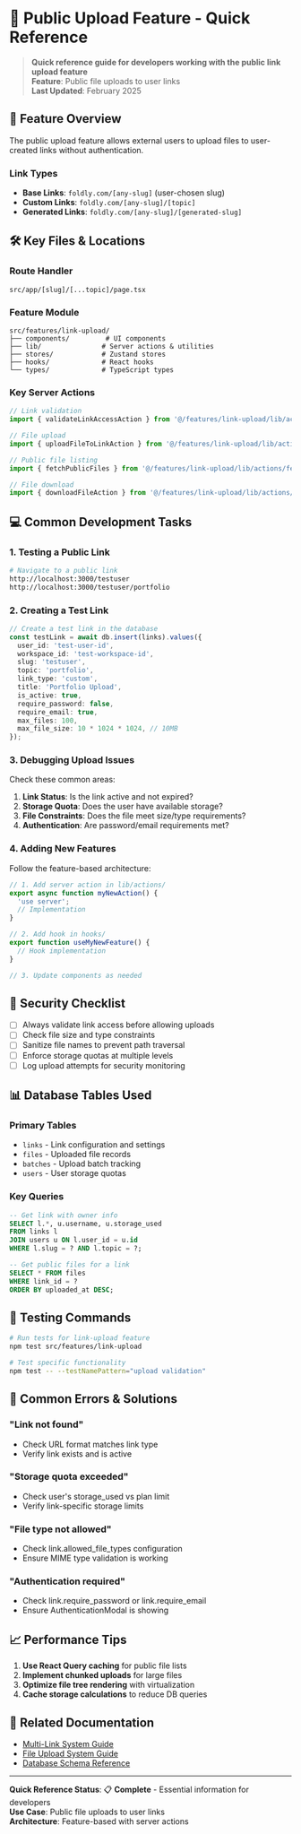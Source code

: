 # 🚀 Public Upload Feature - Quick Reference

> **Quick reference guide for developers working with the public link upload feature**  
> **Feature**: Public file uploads to user links  
> **Last Updated**: February 2025

## 📍 **Feature Overview**

The public upload feature allows external users to upload files to user-created links without authentication. 

### **Link Types**
- **Base Links**: `foldly.com/[any-slug]` (user-chosen slug)
- **Custom Links**: `foldly.com/[any-slug]/[topic]`
- **Generated Links**: `foldly.com/[any-slug]/[generated-slug]`

## 🛠️ **Key Files & Locations**

### **Route Handler**
```
src/app/[slug]/[...topic]/page.tsx
```

### **Feature Module**
```
src/features/link-upload/
├── components/         # UI components
├── lib/               # Server actions & utilities
├── stores/            # Zustand stores
├── hooks/             # React hooks
└── types/             # TypeScript types
```

### **Key Server Actions**
```typescript
// Link validation
import { validateLinkAccessAction } from '@/features/link-upload/lib/actions/validate-link-access';

// File upload
import { uploadFileToLinkAction } from '@/features/link-upload/lib/actions/upload-to-link';

// Public file listing
import { fetchPublicFiles } from '@/features/link-upload/lib/actions/fetch-public-files';

// File download
import { downloadFileAction } from '@/features/link-upload/lib/actions/download-file';
```

## 💻 **Common Development Tasks**

### **1. Testing a Public Link**
```bash
# Navigate to a public link
http://localhost:3000/testuser
http://localhost:3000/testuser/portfolio
```

### **2. Creating a Test Link**
```typescript
// Create a test link in the database
const testLink = await db.insert(links).values({
  user_id: 'test-user-id',
  workspace_id: 'test-workspace-id',
  slug: 'testuser',
  topic: 'portfolio',
  link_type: 'custom',
  title: 'Portfolio Upload',
  is_active: true,
  require_password: false,
  require_email: true,
  max_files: 100,
  max_file_size: 10 * 1024 * 1024, // 10MB
});
```

### **3. Debugging Upload Issues**

Check these common areas:
1. **Link Status**: Is the link active and not expired?
2. **Storage Quota**: Does the user have available storage?
3. **File Constraints**: Does the file meet size/type requirements?
4. **Authentication**: Are password/email requirements met?

### **4. Adding New Features**

Follow the feature-based architecture:
```typescript
// 1. Add server action in lib/actions/
export async function myNewAction() {
  'use server';
  // Implementation
}

// 2. Add hook in hooks/
export function useMyNewFeature() {
  // Hook implementation
}

// 3. Update components as needed
```

## 🔐 **Security Checklist**

- [ ] Always validate link access before allowing uploads
- [ ] Check file size and type constraints
- [ ] Sanitize file names to prevent path traversal
- [ ] Enforce storage quotas at multiple levels
- [ ] Log upload attempts for security monitoring

## 📊 **Database Tables Used**

### **Primary Tables**
- `links` - Link configuration and settings
- `files` - Uploaded file records
- `batches` - Upload batch tracking
- `users` - User storage quotas

### **Key Queries**
```sql
-- Get link with owner info
SELECT l.*, u.username, u.storage_used 
FROM links l
JOIN users u ON l.user_id = u.id
WHERE l.slug = ? AND l.topic = ?;

-- Get public files for a link
SELECT * FROM files 
WHERE link_id = ? 
ORDER BY uploaded_at DESC;
```

## 🧪 **Testing Commands**

```bash
# Run tests for link-upload feature
npm test src/features/link-upload

# Test specific functionality
npm test -- --testNamePattern="upload validation"
```

## 🚨 **Common Errors & Solutions**

### **"Link not found"**
- Check URL format matches link type
- Verify link exists and is active

### **"Storage quota exceeded"**
- Check user's storage_used vs plan limit
- Verify link-specific storage limits

### **"File type not allowed"**
- Check link.allowed_file_types configuration
- Ensure MIME type validation is working

### **"Authentication required"**
- Check link.require_password or link.require_email
- Ensure AuthenticationModal is showing

## 📈 **Performance Tips**

1. **Use React Query caching** for public file lists
2. **Implement chunked uploads** for large files
3. **Optimize file tree rendering** with virtualization
4. **Cache storage calculations** to reduce DB queries

## 🔗 **Related Documentation**

- [Multi-Link System Guide](../implementation/01-MULTI_LINK_SYSTEM.md)
- [File Upload System Guide](../implementation/03-FILE_UPLOAD_SYSTEM.md)
- [Database Schema Reference](../database/SCHEMA_REFERENCE.md)

---

**Quick Reference Status**: 📋 **Complete** - Essential information for developers  
**Use Case**: Public file uploads to user links  
**Architecture**: Feature-based with server actions